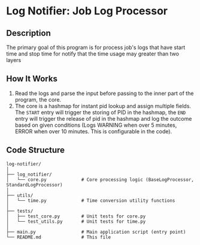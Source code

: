# Log Notifier: Job Log Processor

## Description

The primary goal of this program is for process job's logs that have start time and stop time for notify that the time usage may greater than two layers


## How It Works

1. Read the logs and parse the input before passing to the inner part of the program, the core.
2. The core is a hashmap for instant pid lookup and assign multiple fields. The `START` entry will trigger the storing of PID in the hashmap, the `END` entry will trigger the release of pid in the hashmap and log the outcome based on given conditions (Logs WARNING when over 5 minutes, ERROR when over 10 minutes. This is configurable in the code).

## Code Structure

```
log-notifier/
│
├── log_notifier/
│   └── core.py             # Core processing logic (BaseLogProcessor, StandardLogProcessor)
│
├── utils/
│   └── time.py             # Time conversion utility functions
│
├── tests/
│   ├── test_core.py        # Unit tests for core.py
│   └── test_utils.py       # Unit tests for time.py
│
├── main.py                 # Main application script (entry point)
└── README.md               # This file
```

